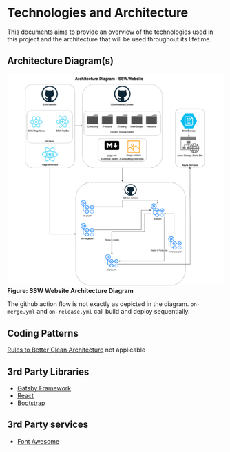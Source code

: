 # Technologies and Architecture

This documents aims to provide an overview of the technologies used in this project and the architecture that will be used throughout its lifetime.

## Architecture Diagram(s)

![SSW-Website-Architecture-v2](architechture-diagrams/SSW-Website-Architecture-v2.png)
**Figure: SSW Website Architecture Diagram**

The github action flow is not exactly as depicted in the diagram. 
`on-merge.yml` and `on-release.yml` call build and deploy sequentially.

## Coding Patterns

[Rules to Better Clean Architecture](https://www.ssw.com.au/rules/rules-to-better-clean-architecture) not applicable

## 3rd Party Libraries 

- [Gatsby Framework](https://www.gatsbyjs.com/)
- [React](https://reactjs.org/)
- [Bootstrap](https://getbootstrap.com/)

## 3rd Party services

- [Font Awesome](https://fontawesome.com/)
